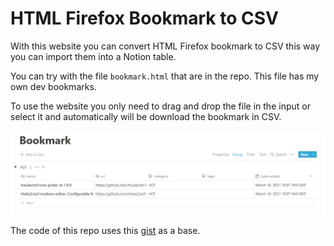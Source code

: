 # HTML Firefox Bookmark to CSV

With this website you can convert HTML Firefox bookmark to CSV this way you
can import them into a Notion table.

You can try with the file `bookmark.html` that are in the repo. This file
has my own dev bookmarks.

To use the website you only need to drag and drop the file in the input or select it and automatically will be download the bookmark in CSV.

![Notion example](./assets/img/notion.jpg 'Notion')

The code of this repo uses this [gist](https://gist.github.com/ruucm/83fdd36c862a49ba35475c75aa360417) as a base.
